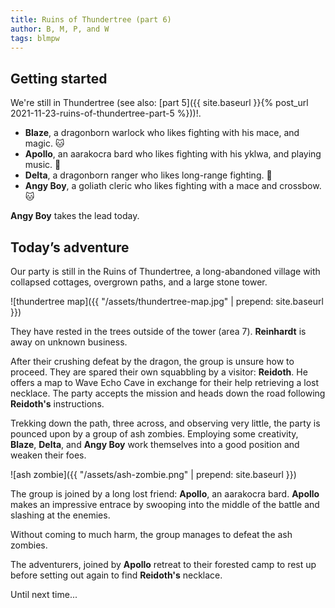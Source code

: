 ```yaml
---
title: Ruins of Thundertree (part 6)
author: B, M, P, and W
tags: blmpw
---
```


## Getting started

We're still in Thundertree (see also: [part 5]({{ site.baseurl }}{% post_url 2021-11-23-ruins-of-thundertree-part-5 %}))!.

- **Blaze**, a dragonborn warlock who likes fighting with his mace, and magic. 🐱
- **Apollo**, an aarakocra bard who likes fighting with his yklwa, and playing music. 🐨
- **Delta**, a dragonborn ranger who likes long-range fighting. 🐶
- **Angy Boy**, a goliath cleric who likes fighting with a mace and crossbow. 🐱

**Angy Boy** takes the lead today.

## Today’s adventure

Our party is still in the Ruins of Thundertree, a long-abandoned village with collapsed cottages, overgrown paths, and a large stone tower. 

![thundertree map]({{ "/assets/thundertree-map.jpg" | prepend: site.baseurl }})

They have rested in the trees outside of the tower (area 7). **Reinhardt** is away on unknown business.

After their crushing defeat by the dragon, the group is unsure how to proceed. They are spared their own squabbling by a visitor: **Reidoth**. He offers a map to Wave Echo Cave in exchange for their help retrieving a lost necklace. The party accepts the mission and heads down the road following **Reidoth's** instructions.

Trekking down the path, three across, and observing very little, the party is pounced upon by a group of ash zombies. Employing some creativity, **Blaze**, **Delta**, and **Angy Boy** work themselves into a good position and weaken their foes.

![ash zombie]({{ "/assets/ash-zombie.png" | prepend: site.baseurl }})

The group is joined by a long lost friend: **Apollo**, an aarakocra bard. **Apollo** makes an impressive entrace by swooping into the middle of the battle and slashing at the enemies.

Without coming to much harm, the group manages to defeat the ash zombies.

The adventurers, joined by **Apollo** retreat to their forested camp to rest up before setting out again to find **Reidoth's** necklace.

Until next time...